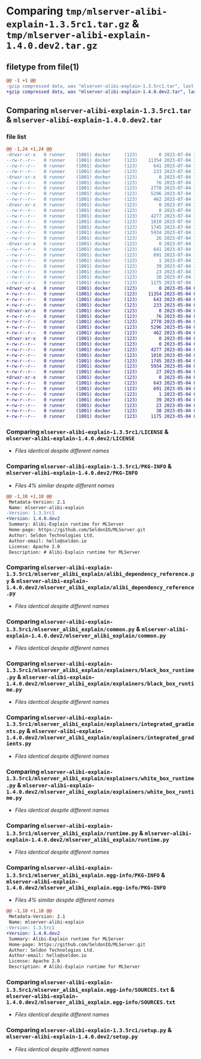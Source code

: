 # Comparing `tmp/mlserver-alibi-explain-1.3.5rc1.tar.gz` & `tmp/mlserver-alibi-explain-1.4.0.dev2.tar.gz`

## filetype from file(1)

```diff
@@ -1 +1 @@
-gzip compressed data, was "mlserver-alibi-explain-1.3.5rc1.tar", last modified: Tue Jul  4 10:33:59 2023, max compression
+gzip compressed data, was "mlserver-alibi-explain-1.4.0.dev2.tar", last modified: Thu May  4 09:30:33 2023, max compression
```

## Comparing `mlserver-alibi-explain-1.3.5rc1.tar` & `mlserver-alibi-explain-1.4.0.dev2.tar`

### file list

```diff
@@ -1,24 +1,24 @@
-drwxr-xr-x   0 runner    (1001) docker     (123)        0 2023-07-04 10:33:59.810843 mlserver-alibi-explain-1.3.5rc1/
--rw-r--r--   0 runner    (1001) docker     (123)    11354 2023-07-04 10:33:14.000000 mlserver-alibi-explain-1.3.5rc1/LICENSE
--rw-r--r--   0 runner    (1001) docker     (123)      641 2023-07-04 10:33:59.810843 mlserver-alibi-explain-1.3.5rc1/PKG-INFO
--rw-r--r--   0 runner    (1001) docker     (123)      233 2023-07-04 10:33:14.000000 mlserver-alibi-explain-1.3.5rc1/README.md
-drwxr-xr-x   0 runner    (1001) docker     (123)        0 2023-07-04 10:33:59.810843 mlserver-alibi-explain-1.3.5rc1/mlserver_alibi_explain/
--rw-r--r--   0 runner    (1001) docker     (123)       76 2023-07-04 10:33:14.000000 mlserver-alibi-explain-1.3.5rc1/mlserver_alibi_explain/__init__.py
--rw-r--r--   0 runner    (1001) docker     (123)     2778 2023-07-04 10:33:14.000000 mlserver-alibi-explain-1.3.5rc1/mlserver_alibi_explain/alibi_dependency_reference.py
--rw-r--r--   0 runner    (1001) docker     (123)     5296 2023-07-04 10:33:14.000000 mlserver-alibi-explain-1.3.5rc1/mlserver_alibi_explain/common.py
--rw-r--r--   0 runner    (1001) docker     (123)      462 2023-07-04 10:33:14.000000 mlserver-alibi-explain-1.3.5rc1/mlserver_alibi_explain/errors.py
-drwxr-xr-x   0 runner    (1001) docker     (123)        0 2023-07-04 10:33:59.810843 mlserver-alibi-explain-1.3.5rc1/mlserver_alibi_explain/explainers/
--rw-r--r--   0 runner    (1001) docker     (123)        0 2023-07-04 10:33:14.000000 mlserver-alibi-explain-1.3.5rc1/mlserver_alibi_explain/explainers/__init__.py
--rw-r--r--   0 runner    (1001) docker     (123)     4277 2023-07-04 10:33:14.000000 mlserver-alibi-explain-1.3.5rc1/mlserver_alibi_explain/explainers/black_box_runtime.py
--rw-r--r--   0 runner    (1001) docker     (123)     1010 2023-07-04 10:33:14.000000 mlserver-alibi-explain-1.3.5rc1/mlserver_alibi_explain/explainers/integrated_gradients.py
--rw-r--r--   0 runner    (1001) docker     (123)     1745 2023-07-04 10:33:14.000000 mlserver-alibi-explain-1.3.5rc1/mlserver_alibi_explain/explainers/white_box_runtime.py
--rw-r--r--   0 runner    (1001) docker     (123)     5934 2023-07-04 10:33:14.000000 mlserver-alibi-explain-1.3.5rc1/mlserver_alibi_explain/runtime.py
--rw-r--r--   0 runner    (1001) docker     (123)       26 2023-07-04 10:33:14.000000 mlserver-alibi-explain-1.3.5rc1/mlserver_alibi_explain/version.py
-drwxr-xr-x   0 runner    (1001) docker     (123)        0 2023-07-04 10:33:59.810843 mlserver-alibi-explain-1.3.5rc1/mlserver_alibi_explain.egg-info/
--rw-r--r--   0 runner    (1001) docker     (123)      641 2023-07-04 10:33:59.000000 mlserver-alibi-explain-1.3.5rc1/mlserver_alibi_explain.egg-info/PKG-INFO
--rw-r--r--   0 runner    (1001) docker     (123)      691 2023-07-04 10:33:59.000000 mlserver-alibi-explain-1.3.5rc1/mlserver_alibi_explain.egg-info/SOURCES.txt
--rw-r--r--   0 runner    (1001) docker     (123)        1 2023-07-04 10:33:59.000000 mlserver-alibi-explain-1.3.5rc1/mlserver_alibi_explain.egg-info/dependency_links.txt
--rw-r--r--   0 runner    (1001) docker     (123)       39 2023-07-04 10:33:59.000000 mlserver-alibi-explain-1.3.5rc1/mlserver_alibi_explain.egg-info/requires.txt
--rw-r--r--   0 runner    (1001) docker     (123)       23 2023-07-04 10:33:59.000000 mlserver-alibi-explain-1.3.5rc1/mlserver_alibi_explain.egg-info/top_level.txt
--rw-r--r--   0 runner    (1001) docker     (123)       38 2023-07-04 10:33:59.810843 mlserver-alibi-explain-1.3.5rc1/setup.cfg
--rw-r--r--   0 runner    (1001) docker     (123)     1175 2023-07-04 10:33:14.000000 mlserver-alibi-explain-1.3.5rc1/setup.py
+drwxr-xr-x   0 runner    (1001) docker     (123)        0 2023-05-04 09:30:33.211432 mlserver-alibi-explain-1.4.0.dev2/
+-rw-r--r--   0 runner    (1001) docker     (123)    11354 2023-05-04 09:29:57.000000 mlserver-alibi-explain-1.4.0.dev2/LICENSE
+-rw-r--r--   0 runner    (1001) docker     (123)      643 2023-05-04 09:30:33.211432 mlserver-alibi-explain-1.4.0.dev2/PKG-INFO
+-rw-r--r--   0 runner    (1001) docker     (123)      233 2023-05-04 09:29:57.000000 mlserver-alibi-explain-1.4.0.dev2/README.md
+drwxr-xr-x   0 runner    (1001) docker     (123)        0 2023-05-04 09:30:33.207432 mlserver-alibi-explain-1.4.0.dev2/mlserver_alibi_explain/
+-rw-r--r--   0 runner    (1001) docker     (123)       76 2023-05-04 09:29:57.000000 mlserver-alibi-explain-1.4.0.dev2/mlserver_alibi_explain/__init__.py
+-rw-r--r--   0 runner    (1001) docker     (123)     2778 2023-05-04 09:29:57.000000 mlserver-alibi-explain-1.4.0.dev2/mlserver_alibi_explain/alibi_dependency_reference.py
+-rw-r--r--   0 runner    (1001) docker     (123)     5296 2023-05-04 09:29:57.000000 mlserver-alibi-explain-1.4.0.dev2/mlserver_alibi_explain/common.py
+-rw-r--r--   0 runner    (1001) docker     (123)      462 2023-05-04 09:29:57.000000 mlserver-alibi-explain-1.4.0.dev2/mlserver_alibi_explain/errors.py
+drwxr-xr-x   0 runner    (1001) docker     (123)        0 2023-05-04 09:30:33.211432 mlserver-alibi-explain-1.4.0.dev2/mlserver_alibi_explain/explainers/
+-rw-r--r--   0 runner    (1001) docker     (123)        0 2023-05-04 09:29:57.000000 mlserver-alibi-explain-1.4.0.dev2/mlserver_alibi_explain/explainers/__init__.py
+-rw-r--r--   0 runner    (1001) docker     (123)     4277 2023-05-04 09:29:57.000000 mlserver-alibi-explain-1.4.0.dev2/mlserver_alibi_explain/explainers/black_box_runtime.py
+-rw-r--r--   0 runner    (1001) docker     (123)     1010 2023-05-04 09:29:57.000000 mlserver-alibi-explain-1.4.0.dev2/mlserver_alibi_explain/explainers/integrated_gradients.py
+-rw-r--r--   0 runner    (1001) docker     (123)     1745 2023-05-04 09:29:57.000000 mlserver-alibi-explain-1.4.0.dev2/mlserver_alibi_explain/explainers/white_box_runtime.py
+-rw-r--r--   0 runner    (1001) docker     (123)     5934 2023-05-04 09:29:57.000000 mlserver-alibi-explain-1.4.0.dev2/mlserver_alibi_explain/runtime.py
+-rw-r--r--   0 runner    (1001) docker     (123)       27 2023-05-04 09:29:57.000000 mlserver-alibi-explain-1.4.0.dev2/mlserver_alibi_explain/version.py
+drwxr-xr-x   0 runner    (1001) docker     (123)        0 2023-05-04 09:30:33.207432 mlserver-alibi-explain-1.4.0.dev2/mlserver_alibi_explain.egg-info/
+-rw-r--r--   0 runner    (1001) docker     (123)      643 2023-05-04 09:30:32.000000 mlserver-alibi-explain-1.4.0.dev2/mlserver_alibi_explain.egg-info/PKG-INFO
+-rw-r--r--   0 runner    (1001) docker     (123)      691 2023-05-04 09:30:33.000000 mlserver-alibi-explain-1.4.0.dev2/mlserver_alibi_explain.egg-info/SOURCES.txt
+-rw-r--r--   0 runner    (1001) docker     (123)        1 2023-05-04 09:30:32.000000 mlserver-alibi-explain-1.4.0.dev2/mlserver_alibi_explain.egg-info/dependency_links.txt
+-rw-r--r--   0 runner    (1001) docker     (123)       39 2023-05-04 09:30:32.000000 mlserver-alibi-explain-1.4.0.dev2/mlserver_alibi_explain.egg-info/requires.txt
+-rw-r--r--   0 runner    (1001) docker     (123)       23 2023-05-04 09:30:32.000000 mlserver-alibi-explain-1.4.0.dev2/mlserver_alibi_explain.egg-info/top_level.txt
+-rw-r--r--   0 runner    (1001) docker     (123)       38 2023-05-04 09:30:33.211432 mlserver-alibi-explain-1.4.0.dev2/setup.cfg
+-rw-r--r--   0 runner    (1001) docker     (123)     1175 2023-05-04 09:29:57.000000 mlserver-alibi-explain-1.4.0.dev2/setup.py
```

### Comparing `mlserver-alibi-explain-1.3.5rc1/LICENSE` & `mlserver-alibi-explain-1.4.0.dev2/LICENSE`

 * *Files identical despite different names*

### Comparing `mlserver-alibi-explain-1.3.5rc1/PKG-INFO` & `mlserver-alibi-explain-1.4.0.dev2/PKG-INFO`

 * *Files 4% similar despite different names*

```diff
@@ -1,10 +1,10 @@
 Metadata-Version: 2.1
 Name: mlserver-alibi-explain
-Version: 1.3.5rc1
+Version: 1.4.0.dev2
 Summary: Alibi-Explain runtime for MLServer
 Home-page: https://github.com/SeldonIO/MLServer.git
 Author: Seldon Technologies Ltd.
 Author-email: hello@seldon.io
 License: Apache 2.0
 Description: # Alibi-Explain runtime for MLServer
```

### Comparing `mlserver-alibi-explain-1.3.5rc1/mlserver_alibi_explain/alibi_dependency_reference.py` & `mlserver-alibi-explain-1.4.0.dev2/mlserver_alibi_explain/alibi_dependency_reference.py`

 * *Files identical despite different names*

### Comparing `mlserver-alibi-explain-1.3.5rc1/mlserver_alibi_explain/common.py` & `mlserver-alibi-explain-1.4.0.dev2/mlserver_alibi_explain/common.py`

 * *Files identical despite different names*

### Comparing `mlserver-alibi-explain-1.3.5rc1/mlserver_alibi_explain/explainers/black_box_runtime.py` & `mlserver-alibi-explain-1.4.0.dev2/mlserver_alibi_explain/explainers/black_box_runtime.py`

 * *Files identical despite different names*

### Comparing `mlserver-alibi-explain-1.3.5rc1/mlserver_alibi_explain/explainers/integrated_gradients.py` & `mlserver-alibi-explain-1.4.0.dev2/mlserver_alibi_explain/explainers/integrated_gradients.py`

 * *Files identical despite different names*

### Comparing `mlserver-alibi-explain-1.3.5rc1/mlserver_alibi_explain/explainers/white_box_runtime.py` & `mlserver-alibi-explain-1.4.0.dev2/mlserver_alibi_explain/explainers/white_box_runtime.py`

 * *Files identical despite different names*

### Comparing `mlserver-alibi-explain-1.3.5rc1/mlserver_alibi_explain/runtime.py` & `mlserver-alibi-explain-1.4.0.dev2/mlserver_alibi_explain/runtime.py`

 * *Files identical despite different names*

### Comparing `mlserver-alibi-explain-1.3.5rc1/mlserver_alibi_explain.egg-info/PKG-INFO` & `mlserver-alibi-explain-1.4.0.dev2/mlserver_alibi_explain.egg-info/PKG-INFO`

 * *Files 4% similar despite different names*

```diff
@@ -1,10 +1,10 @@
 Metadata-Version: 2.1
 Name: mlserver-alibi-explain
-Version: 1.3.5rc1
+Version: 1.4.0.dev2
 Summary: Alibi-Explain runtime for MLServer
 Home-page: https://github.com/SeldonIO/MLServer.git
 Author: Seldon Technologies Ltd.
 Author-email: hello@seldon.io
 License: Apache 2.0
 Description: # Alibi-Explain runtime for MLServer
```

### Comparing `mlserver-alibi-explain-1.3.5rc1/mlserver_alibi_explain.egg-info/SOURCES.txt` & `mlserver-alibi-explain-1.4.0.dev2/mlserver_alibi_explain.egg-info/SOURCES.txt`

 * *Files identical despite different names*

### Comparing `mlserver-alibi-explain-1.3.5rc1/setup.py` & `mlserver-alibi-explain-1.4.0.dev2/setup.py`

 * *Files identical despite different names*

